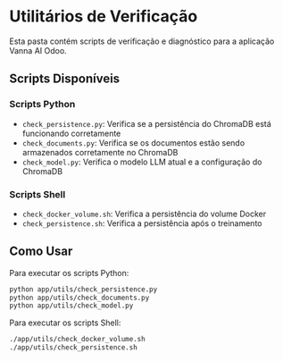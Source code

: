 # Utilitários de Verificação

Esta pasta contém scripts de verificação e diagnóstico para a aplicação Vanna AI Odoo.

## Scripts Disponíveis

### Scripts Python

- `check_persistence.py`: Verifica se a persistência do ChromaDB está funcionando corretamente
- `check_documents.py`: Verifica se os documentos estão sendo armazenados corretamente no ChromaDB
- `check_model.py`: Verifica o modelo LLM atual e a configuração do ChromaDB

### Scripts Shell

- `check_docker_volume.sh`: Verifica a persistência do volume Docker
- `check_persistence.sh`: Verifica a persistência após o treinamento

## Como Usar

Para executar os scripts Python:

```bash
python app/utils/check_persistence.py
python app/utils/check_documents.py
python app/utils/check_model.py
```

Para executar os scripts Shell:

```bash
./app/utils/check_docker_volume.sh
./app/utils/check_persistence.sh
```
